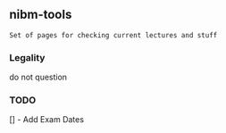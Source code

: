 ## nibm-tools

`Set of pages for checking current lectures and stuff`

### Legality
do not question

### TODO
[] - Add Exam Dates
